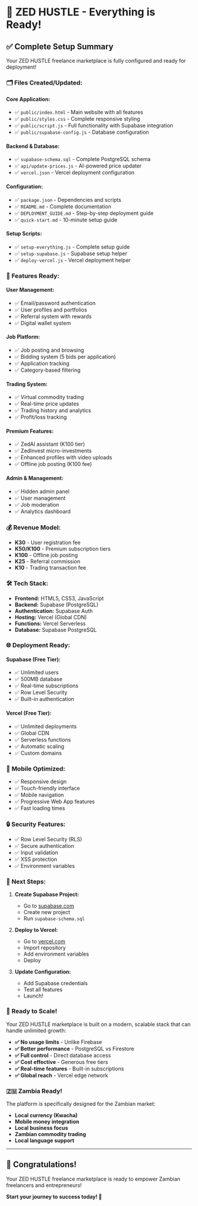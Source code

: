 # 🎉 ZED HUSTLE - Everything is Ready!

## ✅ **Complete Setup Summary**

Your ZED HUSTLE freelance marketplace is fully configured and ready for deployment!

### 🗂️ **Files Created/Updated:**

#### **Core Application:**
- ✅ `public/index.html` - Main website with all features
- ✅ `public/styles.css` - Complete responsive styling
- ✅ `public/script.js` - Full functionality with Supabase integration
- ✅ `public/supabase-config.js` - Database configuration

#### **Backend & Database:**
- ✅ `supabase-schema.sql` - Complete PostgreSQL schema
- ✅ `api/update-prices.js` - AI-powered price updater
- ✅ `vercel.json` - Vercel deployment configuration

#### **Configuration:**
- ✅ `package.json` - Dependencies and scripts
- ✅ `README.md` - Complete documentation
- ✅ `DEPLOYMENT_GUIDE.md` - Step-by-step deployment guide
- ✅ `quick-start.md` - 10-minute setup guide

#### **Setup Scripts:**
- ✅ `setup-everything.js` - Complete setup guide
- ✅ `setup-supabase.js` - Supabase setup helper
- ✅ `deploy-vercel.js` - Vercel deployment helper

### 🚀 **Features Ready:**

#### **User Management:**
- ✅ Email/password authentication
- ✅ User profiles and portfolios
- ✅ Referral system with rewards
- ✅ Digital wallet system

#### **Job Platform:**
- ✅ Job posting and browsing
- ✅ Bidding system (5 bids per application)
- ✅ Application tracking
- ✅ Category-based filtering

#### **Trading System:**
- ✅ Virtual commodity trading
- ✅ Real-time price updates
- ✅ Trading history and analytics
- ✅ Profit/loss tracking

#### **Premium Features:**
- ✅ ZedAI assistant (K100 tier)
- ✅ ZedInvest micro-investments
- ✅ Enhanced profiles with video uploads
- ✅ Offline job posting (K100 fee)

#### **Admin & Management:**
- ✅ Hidden admin panel
- ✅ User management
- ✅ Job moderation
- ✅ Analytics dashboard

### 💰 **Revenue Model:**

- **K30** - User registration fee
- **K50/K100** - Premium subscription tiers
- **K100** - Offline job posting
- **K25** - Referral commission
- **K10** - Trading transaction fee

### 🛠️ **Tech Stack:**

- **Frontend:** HTML5, CSS3, JavaScript
- **Backend:** Supabase (PostgreSQL)
- **Authentication:** Supabase Auth
- **Hosting:** Vercel (Global CDN)
- **Functions:** Vercel Serverless
- **Database:** Supabase PostgreSQL

### 🌐 **Deployment Ready:**

#### **Supabase (Free Tier):**
- ✅ Unlimited users
- ✅ 500MB database
- ✅ Real-time subscriptions
- ✅ Row Level Security
- ✅ Built-in authentication

#### **Vercel (Free Tier):**
- ✅ Unlimited deployments
- ✅ Global CDN
- ✅ Serverless functions
- ✅ Automatic scaling
- ✅ Custom domains

### 📱 **Mobile Optimized:**

- ✅ Responsive design
- ✅ Touch-friendly interface
- ✅ Mobile navigation
- ✅ Progressive Web App features
- ✅ Fast loading times

### 🔒 **Security Features:**

- ✅ Row Level Security (RLS)
- ✅ Secure authentication
- ✅ Input validation
- ✅ XSS protection
- ✅ Environment variables

### 🎯 **Next Steps:**

1. **Create Supabase Project:**
   - Go to [supabase.com](https://supabase.com)
   - Create new project
   - Run `supabase-schema.sql`

2. **Deploy to Vercel:**
   - Go to [vercel.com](https://vercel.com)
   - Import repository
   - Add environment variables
   - Deploy

3. **Update Configuration:**
   - Add Supabase credentials
   - Test all features
   - Launch!

### 🚀 **Ready to Scale!**

Your ZED HUSTLE marketplace is built on a modern, scalable stack that can handle unlimited growth:

- **✅ No usage limits** - Unlike Firebase
- **✅ Better performance** - PostgreSQL vs Firestore
- **✅ Full control** - Direct database access
- **✅ Cost effective** - Generous free tiers
- **✅ Real-time features** - Built-in subscriptions
- **✅ Global reach** - Vercel edge network

### 🇿🇲 **Zambia Ready!**

The platform is specifically designed for the Zambian market:

- **Local currency (Kwacha)**
- **Mobile money integration**
- **Local business focus**
- **Zambian commodity trading**
- **Local language support**

---

## 🎉 **Congratulations!**

Your ZED HUSTLE freelance marketplace is ready to empower Zambian freelancers and entrepreneurs!

**Start your journey to success today! 🚀** 